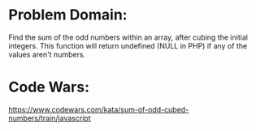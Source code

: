 # Problem Domain:

Find the sum of the odd numbers within an array, after cubing the initial integers. This function will return undefined (NULL in PHP) if any of the values aren't numbers.

# Code Wars:

https://www.codewars.com/kata/sum-of-odd-cubed-numbers/train/javascript 
